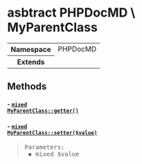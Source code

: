 
# asbtract PHPDocMD \ MyParentClass


<!-- Mardown tables do not handle tables without column names -->
<table>
    <tbody>
        <tr>
            <th>Namespace</th>
            <td>PHPDocMD</td>
        </tr>
                    <tr>
                <th>Extends</th>
                <td></td>
            </tr>
                    </tbody>
</table>



## Methods
#### - <a href='../../mockups/MyAbstractParentClass.php#L8'><code style="background-color: white; color: inherit;">mixed MyParentClass::getter()</code></a>
#### - <a href='../../mockups/MyAbstractParentClass.php#L13'><code style="background-color: white; color: inherit;">mixed MyParentClass::setter($value)</code></a>
<blockquote><pre>Parameters:<br> &#x25FE; mixed $value</pre></blockquote>


